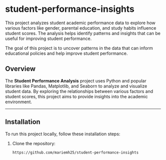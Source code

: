 # student-performance-insights
This project analyzes student academic performance data to explore how various factors like gender, parental education, and study habits influence student scores. The analysis helps identify patterns and insights that can be useful for improving student performance.

The goal of this project is to uncover patterns in the data that can inform educational policies and help improve student performance.

## Overview

The **Student Performance Analysis** project uses Python and popular libraries like Pandas, Matplotlib, and Seaborn to analyze and visualize student data. By exploring the relationships between various factors and student scores, this project aims to provide insights into the academic environment.

---

## Installation

To run this project locally, follow these installation steps:

1. Clone the repository:
   ```bash
   https://github.com/mariemh25/student-performance-insights
